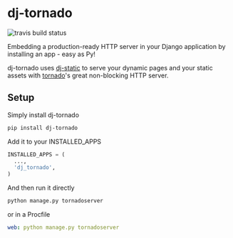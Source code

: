 dj-tornado
==========

![travis build status](https://travis-ci.org/weargoggles/django-tornado.svg?branch=master)

Embedding a production-ready HTTP server in your Django application by installing an app - easy as Py!

dj-tornado uses [dj-static](https://github.com/kennethreitz/dj-static) to serve your dynamic pages and your static assets with [tornado](https://github.com/tornadoweb/tornado)'s great non-blocking HTTP server.

Setup
-----

Simply install dj-tornado

```bash
pip install dj-tornado
```

Add it to your INSTALLED_APPS

```python
INSTALLED_APPS = (
  ...,
  'dj_tornado',
)
```
And then run it directly
```bash
python manage.py tornadoserver
```
or in a Procfile
```yaml
web: python manage.py tornadoserver
```
